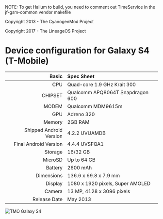 NOTE: To get Halium to build, you need to comment out TimeService in the jf-gsm-common vendor makefile


Copyright 2013 - The CyanogenMod Project

Copyright 2017 - The LineageOS Project

Device configuration for Galaxy S4 (T-Mobile)
=====================================

Basic   | Spec Sheet
-------:|:-------------------------
CPU     | Quad-core 1.9 GHz Krait 300
CHIPSET | Qualcomm APQ8064T Snapdragon 600
MODEM   | Qualcomm MDM9615m
GPU     | Adreno 320
Memory  | 2GB RAM
Shipped Android Version | 4.2.2 UVUAMDB
Final Android Version | 4.4.4 UVSFQA1
Storage | 16/32 GB
MicroSD | Up to 64 GB
Battery | 2600 mAh
Dimensions | 136.6 x 69.8 x 7.9 mm
Display | 1080 x 1920 pixels, Super AMOLED
Camera  | 13 MP, 4128 x 3096 pixels
Release Date | May 2013

![TMO Galaxy S4](http://i.imgur.com/v088Fqx.png "TMO Galaxy S4")
